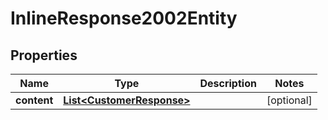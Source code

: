 # InlineResponse2002Entity

## Properties
Name | Type | Description | Notes
------------ | ------------- | ------------- | -------------
**content** | [**List&lt;CustomerResponse&gt;**](CustomerResponse.md) |  |  [optional]
